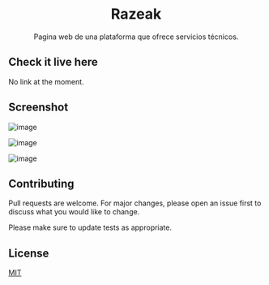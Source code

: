 <h1 align="center">Razeak</h1>

<p align="center">
  Pagina web de una plataforma que ofrece servicios técnicos.
</p>

## Check it live here

No link at the moment.

## Screenshot

![image](https://user-images.githubusercontent.com/85379478/215292712-25c2cdf8-3565-4e36-8b17-eda43bfed8f2.png)

![image](https://user-images.githubusercontent.com/85379478/215292541-a298b33c-3e8f-4d8f-a7d0-1eb71ae14650.png)

![image](https://user-images.githubusercontent.com/85379478/215292584-8ee7fee0-70a5-4e2d-8bc2-657aae3c576b.png)

## Contributing

Pull requests are welcome. For major changes, please open an issue first
to discuss what you would like to change.

Please make sure to update tests as appropriate.

## License

[MIT](https://choosealicense.com/licenses/mit/)

